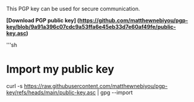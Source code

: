 This PGP key can be used for secure communication.

**[Download PGP public key] (https://github.com/matthewnebiyou/pgp-key/blob/9a91a396c07cdc9a53ffa6e45eb33d7e60af49fe/public-key.asc)**

'''sh
# Import my public key
curl -s https://raw.githubusercontent.com/matthewnebiyou/pgp-key/refs/heads/main/public-key.asc | gpg --import
